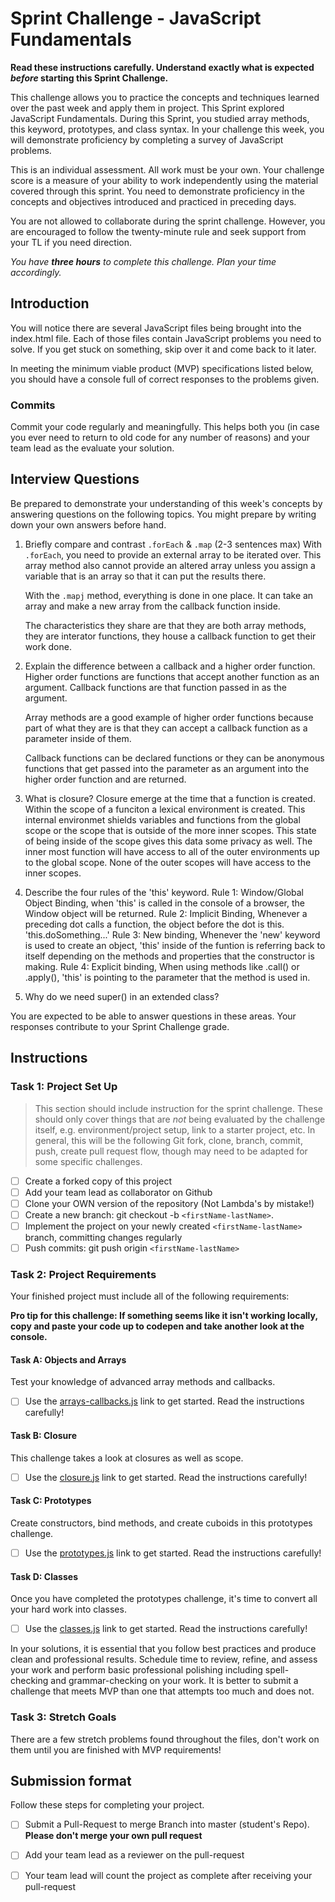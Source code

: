 # Sprint Challenge - JavaScript Fundamentals

**Read these instructions carefully. Understand exactly what is expected _before_ starting this Sprint Challenge.**

This challenge allows you to practice the concepts and techniques learned over the past week and apply them in project. This Sprint explored JavaScript Fundamentals. During this Sprint, you studied array methods, this keyword, prototypes, and class syntax. In your challenge this week, you will demonstrate proficiency by completing a survey of JavaScript problems.

This is an individual assessment. All work must be your own. Your challenge score is a measure of your ability to work independently using the material covered through this sprint. You need to demonstrate proficiency in the concepts and objectives introduced and practiced in preceding days.

You are not allowed to collaborate during the sprint challenge. However, you are encouraged to follow the twenty-minute rule and seek support from your TL if you need direction. 

_You have **three hours** to complete this challenge. Plan your time accordingly._


## Introduction

You will notice there are several JavaScript files being brought into the index.html file.  Each of those files contain JavaScript problems you need to solve.  If you get stuck on something, skip over it and come back to it later.

In meeting the minimum viable product (MVP) specifications listed below, you should have a console full of correct responses to the problems given.

### Commits

Commit your code regularly and meaningfully. This helps both you (in case you ever need to return to old code for any number of reasons) and your team lead as the evaluate your solution.

## Interview Questions

Be prepared to demonstrate your understanding of this week's concepts by answering questions on the following topics. You might prepare by writing down your own answers before hand.

1. Briefly compare and contrast `.forEach` & `.map` (2-3 sentences max)
    With `.forEach`, you need to provide an external array to be iterated over. This array method also cannot provide an altered array unless you assign a variable that is an array so that it can put the results there. 

    With the `.mapj` method, everything is done in one place. It can take an array and make a new array from the callback function inside. 

    The characteristics they share are that they are both array methods, they are interator functions, they house a callback function to get their work done. 

2. Explain the difference between a callback and a higher order function.
    Higher order functions are functions that accept another function as an argument. 
    Callback functions are that function passed in as the argument. 

    Array methods are a good example of higher order functions because part of what they are is that they can accept a callback function as a parameter inside of them. 

    Callback functions can be declared functions or they can be anonymous functions that get passed into the parameter as an argument into the higher order function and are returned. 

3. What is closure?
    Closure emerge at the time that a function is created. Within the scope of a funciton a lexical environment is created. This internal environmet shields variables and functions from the global scope or the scope that is outside of the more inner scopes. This state of being inside of the scope gives this data some privacy as well. The inner most function will have access to all of the outer environments up to the global scope. None of the outer scopes will have access to the inner scopes. 

4. Describe the four rules of the 'this' keyword.
    Rule 1: Window/Global Object Binding, when 'this' is called in the console of a browser, the Window object will be returned. 
    Rule 2: Implicit Binding, Whenever a preceding dot calls a function, the object before the dot is this. 'this.doSomething...'
    Rule 3: New binding, Whenever the 'new' keyword is used to create an object, 'this' inside of the funtion is referring back to itself depending on the methods and properties that the constructor is making. 
    Rule 4: Explicit binding, When using methods like .call() or .apply(), 'this' is pointing to the parameter that the method is used in. 

5. Why do we need super() in an extended class?

You are expected to be able to answer questions in these areas. Your responses contribute to your Sprint Challenge grade. 

## Instructions

### Task 1: Project Set Up

> This section should include instruction for the sprint challenge. These should only cover things that are _not_ being evaluated by the challenge itself, e.g. environment/project setup, link to a starter project, etc. In general, this will be the following Git fork, clone, branch, commit, push, create pull request flow, though may need to be adapted for some specific challenges.

- [ ] Create a forked copy of this project
- [ ] Add your team lead as collaborator on Github
- [ ] Clone your OWN version of the repository (Not Lambda's by mistake!)
- [ ] Create a new branch: git checkout -b `<firstName-lastName>`.
- [ ] Implement the project on your newly created `<firstName-lastName>` branch, committing changes regularly
- [ ] Push commits: git push origin `<firstName-lastName>`

### Task 2: Project Requirements

Your finished project must include all of the following requirements:

**Pro tip for this challenge: If something seems like it isn't working locally, copy and paste your code up to codepen and take another look at the console.**

#### Task A: Objects and Arrays

Test your knowledge of advanced array methods and callbacks.
* [ ] Use the [arrays-callbacks.js](challenges/arrays-callbacks.js) link to get started.  Read the instructions carefully!

#### Task B: Closure

This challenge takes a look at closures as well as scope. 
* [ ] Use the [closure.js](challenges/closure.js) link to get started. Read the instructions carefully!

#### Task C: Prototypes

Create constructors, bind methods, and create cuboids in this prototypes challenge.
* [ ] Use the [prototypes.js](challenges/prototypes.js) link to get started. Read the instructions carefully!

#### Task D: Classes

Once you have completed the prototypes challenge, it's time to convert all your hard work into classes.
* [ ] Use the [classes.js](challenges/classes.js) link to get started. Read the instructions carefully!

In your solutions, it is essential that you follow best practices and produce clean and professional results. Schedule time to review, refine, and assess your work and perform basic professional polishing including spell-checking and grammar-checking on your work. It is better to submit a challenge that meets MVP than one that attempts too much and does not.

### Task 3: Stretch Goals 

There are a few stretch problems found throughout the files, don't work on them until you are finished with MVP requirements!

## Submission format

Follow these steps for completing your project.

- [ ] Submit a Pull-Request to merge <firstName-lastName> Branch into master (student's  Repo). **Please don't merge your own pull request**
- [ ] Add your team lead as a reviewer on the pull-request
- [ ] Your team lead will count the project as complete after receiving your pull-request


